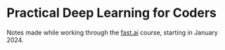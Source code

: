 # Practical Deep Learning for Coders
Notes made while working through the [fast.ai](https://course.fast.ai/) course, starting in January 2024.
